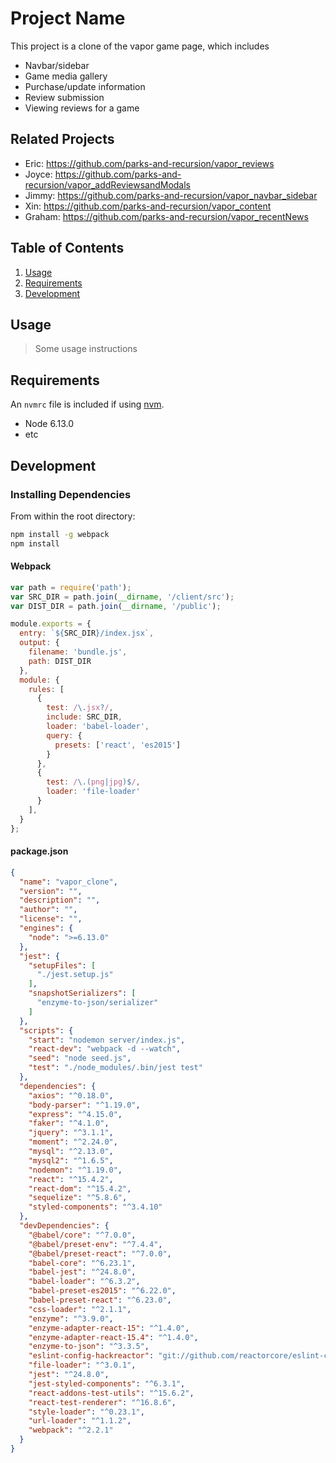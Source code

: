 # Project Name

This project is a clone of the vapor game page, which includes
- Navbar/sidebar
- Game media gallery
- Purchase/update information
- Review submission
- Viewing reviews for a game

## Related Projects

  - Eric: https://github.com/parks-and-recursion/vapor_reviews
  - Joyce: https://github.com/parks-and-recursion/vapor_addReviewsandModals
  - Jimmy: https://github.com/parks-and-recursion/vapor_navbar_sidebar
  - Xin: https://github.com/parks-and-recursion/vapor_content
  - Graham: https://github.com/parks-and-recursion/vapor_recentNews

## Table of Contents

1. [Usage](#Usage)
1. [Requirements](#requirements)
1. [Development](#development)

## Usage

> Some usage instructions

## Requirements

An `nvmrc` file is included if using [nvm](https://github.com/creationix/nvm).

- Node 6.13.0
- etc

## Development

### Installing Dependencies

From within the root directory:

```sh
npm install -g webpack
npm install
```

#### Webpack
```javascript
var path = require('path');
var SRC_DIR = path.join(__dirname, '/client/src');
var DIST_DIR = path.join(__dirname, '/public');

module.exports = {
  entry: `${SRC_DIR}/index.jsx`,
  output: {
    filename: 'bundle.js',
    path: DIST_DIR
  },
  module: {
    rules: [
      {
        test: /\.jsx?/,
        include: SRC_DIR,
        loader: 'babel-loader',      
        query: {
          presets: ['react', 'es2015']
        }
      },
      {
        test: /\.(png|jpg)$/,
        loader: 'file-loader'
      }
    ],
  }
};
```

#### package.json
```json
{
  "name": "vapor_clone",
  "version": "",
  "description": "",
  "author": "",
  "license": "",
  "engines": {
    "node": ">=6.13.0"
  },
  "jest": {
    "setupFiles": [
      "./jest.setup.js"
    ],
    "snapshotSerializers": [
      "enzyme-to-json/serializer"
    ]
  },
  "scripts": {
    "start": "nodemon server/index.js",
    "react-dev": "webpack -d --watch",
    "seed": "node seed.js",
    "test": "./node_modules/.bin/jest test"
  },
  "dependencies": {
    "axios": "^0.18.0",
    "body-parser": "^1.19.0",
    "express": "^4.15.0",
    "faker": "^4.1.0",
    "jquery": "^3.1.1",
    "moment": "^2.24.0",
    "mysql": "^2.13.0",
    "mysql2": "^1.6.5",
    "nodemon": "^1.19.0",
    "react": "^15.4.2",
    "react-dom": "^15.4.2",
    "sequelize": "^5.8.6",
    "styled-components": "^3.4.10"
  },
  "devDependencies": {
    "@babel/core": "^7.0.0",
    "@babel/preset-env": "^7.4.4",
    "@babel/preset-react": "^7.0.0",
    "babel-core": "^6.23.1",
    "babel-jest": "^24.8.0",
    "babel-loader": "^6.3.2",
    "babel-preset-es2015": "^6.22.0",
    "babel-preset-react": "^6.23.0",
    "css-loader": "^2.1.1",
    "enzyme": "^3.9.0",
    "enzyme-adapter-react-15": "^1.4.0",
    "enzyme-adapter-react-15.4": "^1.4.0",
    "enzyme-to-json": "^3.3.5",
    "eslint-config-hackreactor": "git://github.com/reactorcore/eslint-config-hackreactor",
    "file-loader": "^3.0.1",
    "jest": "^24.8.0",
    "jest-styled-components": "^6.3.1",
    "react-addons-test-utils": "^15.6.2",
    "react-test-renderer": "^16.8.6",
    "style-loader": "^0.23.1",
    "url-loader": "^1.1.2",
    "webpack": "^2.2.1"
  }
}

```